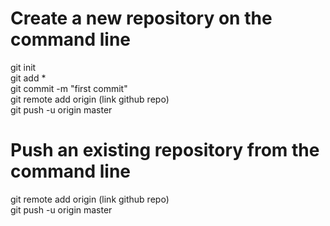 # Create a new repository on the command line  

git init  
git add *  
git commit -m "first commit"  
git remote add origin (link github repo)  
git push -u origin master  
 
# Push an existing repository from the command line
 
git remote add origin (link github repo)  
git push -u origin master  
